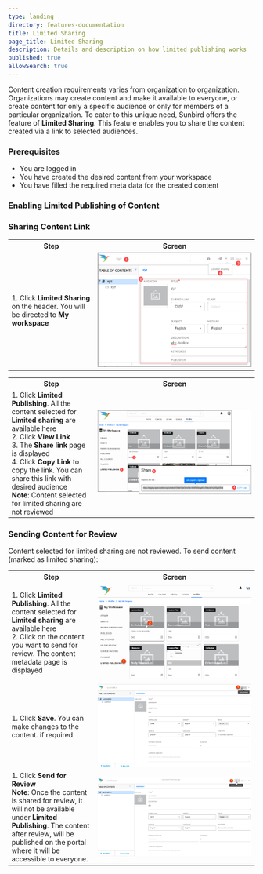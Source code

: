 ```yaml
---
type: landing
directory: features-documentation
title: Limited Sharing
page_title: Limited Sharing
description: Details and description on how limited publishing works
published: true
allowSearch: true
---
```


Content creation requirements varies from organization to organization. Organizations may create content and make it available to everyone, or create content for only a specific audience or only for members of a particular organization. To cater to this unique need, Sunbird offers the feature of  **Limited Sharing**. This feature enables you to share the content created via a link to selected audiences.

### Prerequisites
- You are logged in
- You have created the desired content from your workspace
- You have filled the required meta data for the created content

### Enabling Limited Publishing of Content
<table>
  <tr>
    <th style="width:35%;">Step</th>
    <th style="width:65%;">Screen</th>
  </tr>
  <tr>
  <td>1. Click <b>Limited Sharing</b> on the header. You will be directed to <b>My workspace</b></td>
  <td><img src="pages/features-documentation/images/limitedshare.png"></td>
  </tr>

### Sharing Content Link
<table>
  <tr>
    <th style="width:35%;">Step</th>
    <th style="width:65%;">Screen</th>
  </tr>
  <tr>
  <td>1. Click <b>Limited Publishing</b>. All the content selected for <b>Limited sharing</b> are available here <br>2. Click <b>View Link</b> <br>3. The <b>Share link</b> page is displayed <br>4. Click <b>Copy Link</b> to copy the link. You can share this link with desired audience <br> <b>Note</b>: Content selected for limited sharing are not reviewed </td>
  <td><img src="pages/features-documentation/images/limitedpublish.png"></td>
  </tr>
  </table>
  
### Sending Content for Review
Content selected for limited sharing are not reviewed. To send content (marked as limited sharing):
<table>
  <tr>
    <th style="width:35%;">Step</th>
    <th style="width:65%;">Screen</th>
  </tr>
  <tr>
  <td>1. Click <b>Limited Publishing</b>. All the content selected for <b>Limited sharing</b> are available here <br>2. Click on the content you want to send for review. The content metadata page is displayed </td>
  <td><img src="pages/features-documentation/images/LimitPblsh_review1.png"></td>
  </tr>
   <tr>
  <td>1. Click <b>Save</b>. You can make changes to the content. if required </td>
  <td><img src="pages/features-documentation/images/LimitPblsh_review2.png"></td>
  </tr>
  <tr>
    <td>1. Click <b>Send for Review</b> <br><b>Note</b>: Once the content is shared for review, it will not be available under <b>Limited Publishing</b>. The content after review, will be published on the portal where it will be accessible to everyone.
  <td><img src="pages/features-documentation/images/LimitPblsh_review3.png"></td>
  </tr>
  </table>
